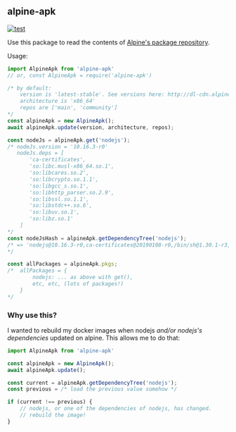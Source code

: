## alpine-apk

[![test](https://github.com/adamburgess/alpine-apk/actions/workflows/workflow.yml/badge.svg)](https://github.com/adamburgess/alpine-apk/actions/workflows/workflow.yml)

Use this package to read the contents of [Alpine's package repository](https://pkgs.alpinelinux.org/packages).

Usage:

```js
import AlpineApk from 'alpine-apk'
// or, const AlpineApk = require('alpine-apk')

/* by default:
    version is 'latest-stable'. See versions here: http://dl-cdn.alpinelinux.org/alpine/
    architecture is 'x86_64'
    repos are ['main', 'community']
*/
const alpineApk = new AlpineApk();
await alpineApk.update(version, architecture, repos);

const nodeJs = alpineApk.get('nodejs');
/* nodeJs.version = '10.16.3-r0'
   nodeJs.deps = [
       'ca-certificates',
       'so:libc.musl-x86_64.so.1',
       'so:libcares.so.2',
       'so:libcrypto.so.1.1',
       'so:libgcc_s.so.1',
       'so:libhttp_parser.so.2.9',
       'so:libssl.so.1.1',
       'so:libstdc++.so.6',
       'so:libuv.so.1',
       'so:libz.so.1'
    ]
*/
const nodeJsHash = alpineApk.getDependencyTree('nodejs');
/* => 'nodejs@10.16.3-r0,ca-certificates@20190108-r0,/bin/sh@1.30.1-r3,so:libc.musl-x86_64.so.1@1.1.22-r3,so:libcrypto.so.1.1@1.1.1d-r0,so:libcares.so.2@1.15.0-r0,so:libgcc_s.so.1@8.3.0-r0,so:libhttp_parser.so.2.9@2.9.2-r0,so:libssl.so.1.1@1.1.1d-r0,so:libstdc++.so.6@8.3.0-r0,so:libuv.so.1@1.29.1-r0,so:libz.so.1@1.2.11-r1,'
*/

const allPackages = alpineApk.pkgs;
/*  allPackages = {
        nodejs: ... as above with get(),
        etc, etc, (lots of packages!)
    }
*/
```

### Why use this?

I wanted to rebuild my docker images when nodejs _and/or nodejs's dependencies_ updated on alpine.
This allows me to do that:

```js
import AlpineApk from 'alpine-apk'

const alpineApk = new AlpineApk();
await alpineApk.update();

const current = alpineApk.getDependencyTree('nodejs');
const previous = /* load the previous value somehow */

if (current !== previous) {
    // nodejs, or one of the dependencies of nodejs, has changed.
    // rebuild the image!
}

```
